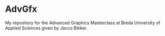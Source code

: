 # AdvGfx

My repository for the Advanced Graphics Masterclass at Breda University of Applied Sciences given by Jacco Bikker.
